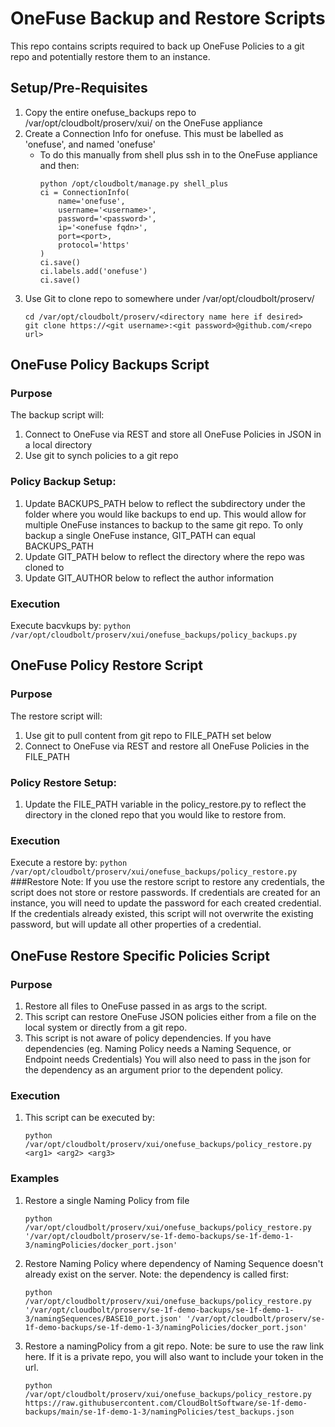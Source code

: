 # OneFuse Backup and Restore Scripts
This repo contains scripts required to back up OneFuse Policies to a git repo and potentially restore them to an instance. 

## Setup/Pre-Requisites
1. Copy the entire onefuse_backups repo to /var/opt/cloudbolt/proserv/xui/
   on the OneFuse appliance
2. Create a Connection Info for onefuse. This must be labelled as 'onefuse', 
   and named 'onefuse'
    - To do this manually from shell plus ssh in to the OneFuse appliance and then: 
        ```
        python /opt/cloudbolt/manage.py shell_plus
        ci = ConnectionInfo(
            name='onefuse',
            username='<username>',
            password='<password>',
            ip='<onefuse fqdn>',
            port=<port>,
            protocol='https'
        )
        ci.save()
        ci.labels.add('onefuse')
        ci.save()
        ```
3. Use Git to clone repo to somewhere under /var/opt/cloudbolt/proserv/
    ```
    cd /var/opt/cloudbolt/proserv/<directory name here if desired>
    git clone https://<git username>:<git password>@github.com/<repo url>
    ```


## OneFuse Policy Backups Script
### Purpose
The backup script will: 
1. Connect to OneFuse via REST and store all OneFuse Policies in JSON in a local directory
2. Use git to synch policies to a git repo

### Policy Backup Setup:
1. Update BACKUPS_PATH below to reflect the subdirectory under the folder where you would like backups to end up. This would allow for multiple OneFuse instances to backup to the same git repo. To only backup a single OneFuse instance, GIT_PATH can equal BACKUPS_PATH
2. Update GIT_PATH below to reflect the directory where the repo was cloned to
3. Update GIT_AUTHOR below to reflect the author information

### Execution
Execute bacvkups by:
    ```
    python /var/opt/cloudbolt/proserv/xui/onefuse_backups/policy_backups.py
    ```
    
    
    
## OneFuse Policy Restore Script
### Purpose
The restore script will: 
1. Use git to pull content from git repo to FILE_PATH set below
2. Connect to OneFuse via REST and restore all OneFuse Policies in the FILE_PATH

### Policy Restore Setup:
1. Update the FILE_PATH variable in the policy_restore.py to reflect the directory in the cloned repo that you would like to restore from.

### Execution
Execute a restore by:
    ```
    python /var/opt/cloudbolt/proserv/xui/onefuse_backups/policy_restore.py
    ```
###Restore Note: 
If you use the restore script to restore any credentials, the script does
not store or restore passwords. If credentials are created for an instance, you
will need to update the password for each created credential. If the credentials
already existed, this script will not overwrite the existing password, but will
update all other properties of a credential.



## OneFuse Restore Specific Policies Script
### Purpose
1. Restore all files to OneFuse passed in as args to the script.
2. This script can restore OneFuse JSON policies either from a file on the 
   local system or directly from a git repo. 
3. This script is not aware of policy dependencies. If you have dependencies
   (eg. Naming Policy needs a Naming Sequence, or Endpoint needs Credentials)
   You will also need to pass in the json for the dependency as an argument 
   prior to the dependent policy.

### Execution
1. This script can be executed by:
    ```
    python /var/opt/cloudbolt/proserv/xui/onefuse_backups/policy_restore.py <arg1> <arg2> <arg3>
    ```
   
### Examples
1. Restore a single Naming Policy from file
    ```
    python /var/opt/cloudbolt/proserv/xui/onefuse_backups/policy_restore.py '/var/opt/cloudbolt/proserv/se-1f-demo-backups/se-1f-demo-1-3/namingPolicies/docker_port.json'
    ```
2. Restore Naming Policy where dependency of Naming Sequence doesn't already exist on the server. Note: the dependency is called first:
    ```
    python /var/opt/cloudbolt/proserv/xui/onefuse_backups/policy_restore.py '/var/opt/cloudbolt/proserv/se-1f-demo-backups/se-1f-demo-1-3/namingSequences/BASE10_port.json' '/var/opt/cloudbolt/proserv/se-1f-demo-backups/se-1f-demo-1-3/namingPolicies/docker_port.json'
    ```
3. Restore a namingPolicy from a git repo. Note: be sure to use the raw link here. If it is a private repo, you will also want to include your token in the url.     
    ```
    python /var/opt/cloudbolt/proserv/xui/onefuse_backups/policy_restore.py https://raw.githubusercontent.com/CloudBoltSoftware/se-1f-demo-backups/main/se-1f-demo-1-3/namingPolicies/test_backups.json
    ```
 
